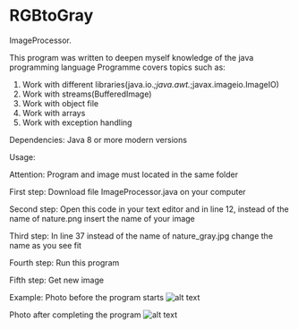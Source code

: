 # RGBtoGray

ImageProcessor.

This program was written to deepen myself knowledge of the java programming language
Programme covers topics such as:
1) Work with different libraries(java.io.*;java.awt.*;javax.imageio.ImageIO)
2) Work with streams(BufferedImage)
3) Work with object file
4) Work with arrays
5) Work with exception handling

Dependencies:
Java 8 or more modern versions

Usage:

Attention: Program and image must located in the same folder

First step: Download file ImageProcessor.java on your computer

Second step: Open this code in your text editor and in line 12, instead of the name of nature.png insert the name of your image

Third step: In line 37 instead of the name of nature_gray.jpg change the name as you see fit

Fourth step: Run this program

Fifth step: Get new image

Example:
Photo before the program starts
![alt text](https://github.com/Moonnrunner/RGBtoGray/blob/master/Screens/nature.jpg)

Photo after completing the program
![alt text](https://github.com/Moonnrunner/RGBtoGray/blob/master/Screens/nature_gray1.jpg)
